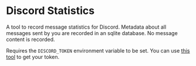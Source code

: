# Discord Statistics

A tool to record message statistics for Discord.  Metadata about
all messages sent by you are recorded in an sqlite database.
No message content is recorded.

Requires the `DISCORD_TOKEN` environment variable to be set. You can
use [this tool](https://github.com/terminal-discord/weechat-discord/blob/master/find_token.py)
to get your token.